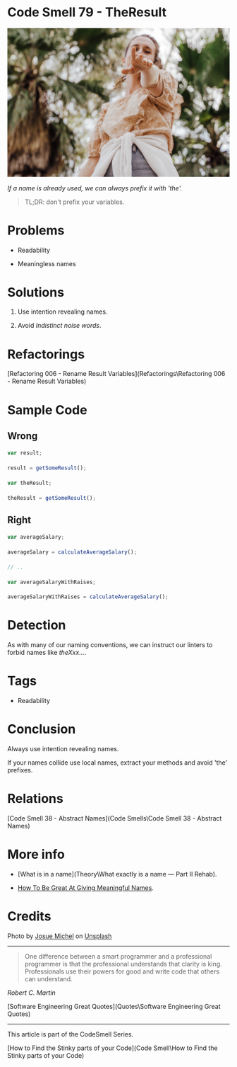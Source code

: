 # Code Smell 79 - TheResult

![Code Smell 79 - TheResult](josue-michel-XA3f5CSa6h8-unsplash.jpg)

*If a name is already used, we can always prefix it with 'the'.*

> TL;DR: don't prefix your variables.

# Problems

- Readability

- Meaningless names

# Solutions

1. Use intention revealing names.

2. Avoid *Indistinct noise words*.

# Refactorings

[Refactoring 006 - Rename Result Variables](Refactorings\Refactoring 006 - Rename Result Variables)

# Sample Code

## Wrong

[Gist Url]: # (https://gist.github.com/mcsee/eba3cf3c61494bd4e6a087776bfc5484)
```javascript
var result;

result = getSomeResult();

var theResult;

theResult = getSomeResult();
```

## Right

[Gist Url]: # (https://gist.github.com/mcsee/35dba1f621ebe19431e5fbe693546c9a)
```javascript
var averageSalary;

averageSalary = calculateAverageSalary();

// ..

var averageSalaryWithRaises;

averageSalaryWithRaises = calculateAverageSalary();
```

# Detection

As with many of our naming conventions, we can instruct our linters to forbid names like *theXxx...*.

# Tags

- Readability

# Conclusion

Always use intention revealing names. 

If your names collide use local names, extract your methods and avoid 'the' prefixes.

# Relations

[Code Smell 38 - Abstract Names](Code Smells\Code Smell 38 - Abstract Names)

# More info

- [What is in a name](Theory\What exactly is a name — Part II Rehab).

- [How To Be Great At Giving Meaningful Names](https://medium.com/shipmnts/how-to-be-great-at-giving-meaningful-names-54b19de66cdf).

# Credits

Photo by [Josue Michel](https://unsplash.com/@josuemichelphotography) on [Unsplash](https://unsplash.com/s/photos/chosen-one)  

* * *

> One difference between a smart programmer and a professional programmer is that the professional understands that clarity is king. Professionals use their powers for good and write code that others can understand.

_Robert C. Martin_
 
[Software Engineering Great Quotes](Quotes\Software Engineering Great Quotes)

* * *

This article is part of the CodeSmell Series.

[How to Find the Stinky parts of your Code](Code Smell\How to Find the Stinky parts of your Code)